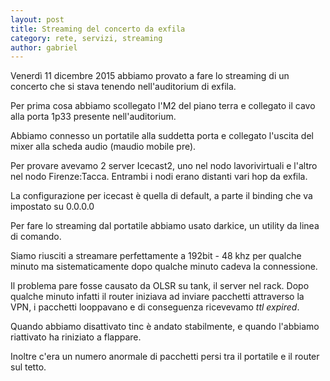 ```yaml
---
layout: post
title: Streaming del concerto da exfila
category: rete, servizi, streaming
author: gabriel
---
```


Venerdì 11 dicembre 2015 abbiamo provato a fare lo streaming di un
concerto che si stava tenendo nell'auditorium di exfila.

Per prima cosa abbiamo scollegato l'M2 del piano terra e collegato il
cavo alla porta 1p33 presente nell'auditorium.

Abbiamo connesso un portatile alla suddetta porta e collegato l'uscita
del mixer alla scheda audio (maudio mobile pre).

Per provare avevamo 2 server Icecast2, uno nel nodo lavorivirtuali
e l'altro nel nodo Firenze:Tacca. Entrambi i nodi erano distanti vari
hop da exfila.

La configurazione per icecast è quella di default, a parte il binding
che va impostato su 0.0.0.0

Per fare lo streaming dal portatile abbiamo usato darkice, un utility
da linea di comando.

Siamo riusciti a streamare perfettamente a 192bit - 48 khz per qualche
minuto ma sistematicamente dopo qualche minuto cadeva la connessione.

Il problema pare fosse causato da OLSR su tank, il server nel rack.
Dopo qualche minuto infatti il router iniziava ad inviare pacchetti
attraverso la VPN, i pacchetti looppavano e di conseguenza ricevevamo
*ttl expired*.

Quando abbiamo disattivato tinc è andato stabilmente, e quando l'abbiamo
riattivato ha riniziato a flappare.

Inoltre c'era un numero anormale di pacchetti persi tra il portatile e
il router sul tetto.
